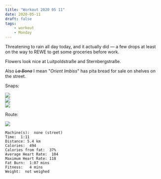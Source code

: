 ```yaml
---
title: "Workout 2020 05 11"
date: 2020-05-11
draft: false
tags: 
    - workout
    - Monday
---
```

Threatening to rain all day today, and it actually did &mdash; a few drops at least on the way to REWE to get some groceries before work.

Flowers look nice at Luitpoldstraße and Sternbergstraße.

Also ~~*La Bona*~~ I mean "*Orient Imbiss*" has pita bread for sale on shelves on the street.

Snaps:

![](/IMG_7623.JPG)  
![](/IMG_7624.JPG)  
![](/IMG_7622.JPG)  

Route:

![](/20200511.jpg)

```
Machine(s):  none (street)
Time:  1:11
Distance: 5.4 km 
Calories:  494
Calories from fat:  37%
Average Heart Rate:  104
Maximum Heart Rate: 118
Fat Burn:  1:07 mins
Fitness:   4 mins
Weight:  not weighed
```

